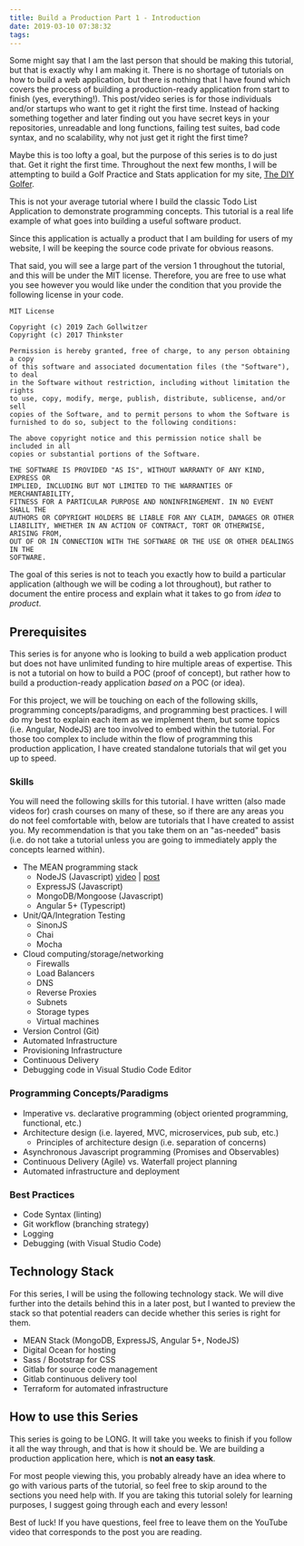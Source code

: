 ```yaml
---
title: Build a Production Part 1 - Introduction
date: 2019-03-10 07:38:32
tags:
---
```


Some might say that I am the last person that should be making this tutorial, but that is exactly why I am making it. There is no shortage of tutorials on how to build a web application, but there is nothing that I have found which covers the process of building a production-ready application from start to finish (yes, everything!). This post/video series is for those individuals and/or startups who want to get it right the first time. Instead of hacking something together and later finding out you have secret keys in your repositories, unreadable and long functions, failing test suites, bad code syntax, and no scalability, why not just get it right the first time?

Maybe this is too lofty a goal, but the purpose of this series is to do just that. Get it right the first time. Throughout the next few months, I will be attempting to build a Golf Practice and Stats application for my site, [The DIY Golfer](https://www.thediygolfer.com).

This is not your average tutorial where I build the classic Todo List Application to demonstrate programming concepts.  This tutorial is a real life example of what goes into building a useful software product.

Since this application is actually a product that I am building for users of my website, I will be keeping the source code private for obvious reasons.  

That said, you will see a large part of the version 1 throughout the tutorial, and this will be under the MIT license. Therefore, you are free to use what you see however you would like under the condition that you provide the following license in your code.

```
MIT License

Copyright (c) 2019 Zach Gollwitzer
Copyright (c) 2017 Thinkster

Permission is hereby granted, free of charge, to any person obtaining a copy
of this software and associated documentation files (the "Software"), to deal
in the Software without restriction, including without limitation the rights
to use, copy, modify, merge, publish, distribute, sublicense, and/or sell
copies of the Software, and to permit persons to whom the Software is
furnished to do so, subject to the following conditions:

The above copyright notice and this permission notice shall be included in all
copies or substantial portions of the Software.

THE SOFTWARE IS PROVIDED "AS IS", WITHOUT WARRANTY OF ANY KIND, EXPRESS OR
IMPLIED, INCLUDING BUT NOT LIMITED TO THE WARRANTIES OF MERCHANTABILITY,
FITNESS FOR A PARTICULAR PURPOSE AND NONINFRINGEMENT. IN NO EVENT SHALL THE
AUTHORS OR COPYRIGHT HOLDERS BE LIABLE FOR ANY CLAIM, DAMAGES OR OTHER
LIABILITY, WHETHER IN AN ACTION OF CONTRACT, TORT OR OTHERWISE, ARISING FROM,
OUT OF OR IN CONNECTION WITH THE SOFTWARE OR THE USE OR OTHER DEALINGS IN THE
SOFTWARE.
```

The goal of this series is not to teach you exactly how to build a particular application (although we will be coding a lot throughout), but rather to document the entire process and explain what it takes to go from _idea_ to _product_.

## Prerequisites

This series is for anyone who is looking to build a web application product but does not have unlimited funding to hire multiple areas of expertise. This is not a tutorial on how to build a POC (proof of concept), but rather how to build a production-ready application _based on_ a POC (or idea).

For this project, we will be touching on each of the following skills, programming concepts/paradigms, and programming best practices.  I will do my best to explain each item as we implement them, but some topics (i.e. Angular, NodeJS) are too involved to embed within the tutorial.  For those too complex to include within the flow of programming this production application, I have created standalone tutorials that wil get you up to speed.

### Skills 

You will need the following skills for this tutorial. I have written (also made videos for) crash courses on many of these, so if there are any areas you do not feel comfortable with, below are tutorials that I have created to assist you.  My recommendation is that you take them on an "as-needed" basis (i.e. do not take a tutorial unless you are going to immediately apply the concepts learned within).

- The MEAN programming stack 
    - NodeJS (Javascript) [video]() | [post]()
    - ExpressJS (Javascript)
    - MongoDB/Mongoose (Javascript)
    - Angular 5+ (Typescript)
- Unit/QA/Integration Testing 
    - SinonJS
    - Chai
    - Mocha
- Cloud computing/storage/networking
    - Firewalls 
    - Load Balancers 
    - DNS 
    - Reverse Proxies 
    - Subnets 
    - Storage types 
    - Virtual machines
- Version Control (Git)
- Automated Infrastructure
- Provisioning Infrastructure
- Continuous Delivery
- Debugging code in Visual Studio Code Editor

### Programming Concepts/Paradigms

- Imperative vs. declarative programming (object oriented programming, functional, etc.)
- Architecture design (i.e. layered, MVC, microservices, pub sub, etc.)
    - Principles of architecture design (i.e. separation of concerns)
- Asynchronous Javascript programming (Promises and Observables)
- Continuous Delivery (Agile) vs. Waterfall project planning
- Automated infrastructure and deployment

### Best Practices 

- Code Syntax (linting)
- Git workflow (branching strategy)
- Logging 
- Debugging (with Visual Studio Code)

## Technology Stack

For this series, I will be using the following technology stack.  We will dive further into the details behind this in a later post, but I wanted to preview the stack so that potential readers can decide whether this series is right for them.

- MEAN Stack (MongoDB, ExpressJS, Angular 5+, NodeJS)
- Digital Ocean for hosting
- Sass / Bootstrap for CSS
- Gitlab for source code management
- Gitlab continuous delivery tool
- Terraform for automated infrastructure

## How to use this Series

This series is going to be LONG. It will take you weeks to finish if you follow it all the way through, and that is how it should be. We are building a production application here, which is **not an easy task**.

For most people viewing this, you probably already have an idea where to go with various parts of the tutorial, so feel free to skip around to the sections you need help with. If you are taking this tutorial solely for learning purposes, I suggest going through each and every lesson!

Best of luck! If you have questions, feel free to leave them on the YouTube video that corresponds to the post you are reading.